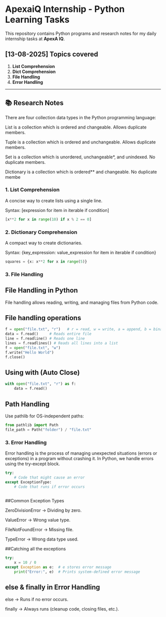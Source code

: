 # ApexaiQ Internship - Python Learning Tasks

This repository contains Python programs and research notes for my daily internship tasks at **ApexA IQ**.

## [13-08-2025] Topics covered

1. **List Comprehension**
2. **Dict Comprehension**
3. **File Handling**
4. **Error Handling**

---

## 📚 Research Notes

There are four collection data types in the Python programming language:

List is a collection which is ordered and changeable. Allows duplicate members.

Tuple is a collection which is ordered and unchangeable. Allows duplicate members.

Set is a collection which is unordered, unchangeable\*, and unindexed. No duplicate members.

Dictionary is a collection which is ordered\*\* and changeable. No duplicate membe

### 1. List Comprehension

A concise way to create lists using a single line.

Syntax: [expression for item in iterable if condition]

```python
[x**2 for x in range(10) if x % 2 == 0]

```

### 2. Dictionary Comprehension

A compact way to create dictionaries.

Syntax: {key_expression: value_expression for item in iterable if condition}

```python
squares = {x: x**2 for x in range(5)}
```

### 3. File Handling

## File Handling in Python

File handling allows reading, writing, and managing files from Python code.

## File handling operations

```python
f = open("file.txt", "r")   # r = read, w = write, a = append, b = binary
data = f.read()     # Reads entire file
line = f.readline() # Reads one line
lines = f.readlines() # Reads all lines into a list
f = open("file.txt", "w")
f.write("Hello World")
f.close()

```

## Using with (Auto Close)

```python
with open("file.txt", "r") as f:
    data = f.read()

```

## Path Handling

Use pathlib for OS-independent paths:

```python
from pathlib import Path
file_path = Path("folder") / "file.txt"
```

### 3. Error Handling

Error handling is the process of managing unexpected situations (errors or exceptions) in a program without crashing it. In Python, we handle errors using the try-except block.

```python
try:
    # Code that might cause an error
except ExceptionType:
    # Code that runs if error occurs
    
```

##Common Exception Types

ZeroDivisionError → Dividing by zero.

ValueError → Wrong value type.

FileNotFoundError → Missing file.

TypeError → Wrong data type used.

##Catching all the exceptions

```python
try:
    x = 10 / 0
except Exception as e:  # e stores error message
    print("Error:", e)  # Prints system-defined error message
```

## else & finally in Error Handling
else → Runs if no error occurs.

finally → Always runs (cleanup code, closing files, etc.).